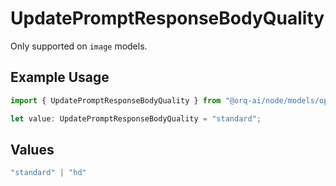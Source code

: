 # UpdatePromptResponseBodyQuality

Only supported on `image` models.

## Example Usage

```typescript
import { UpdatePromptResponseBodyQuality } from "@orq-ai/node/models/operations";

let value: UpdatePromptResponseBodyQuality = "standard";
```

## Values

```typescript
"standard" | "hd"
```